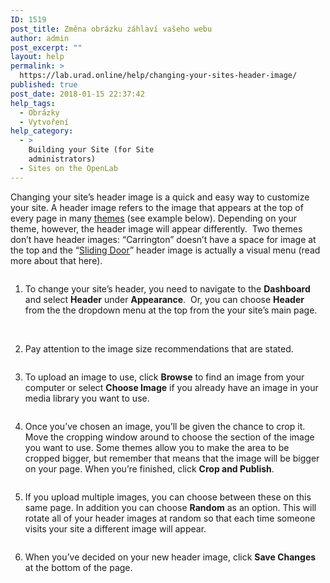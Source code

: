 ```yaml
---
ID: 1519
post_title: Změna obrázku záhlaví vašeho webu
author: admin
post_excerpt: ""
layout: help
permalink: >
  https://lab.urad.online/help/changing-your-sites-header-image/
published: true
post_date: 2018-01-15 22:37:42
help_tags:
  - Obrázky
  - Vytvoření
help_category:
  - >
    Building your Site (for Site
    administrators)
  - Sites on the OpenLab
---
```

Changing your site’s header image is a quick and easy way to customize your site. A header image refers to the image that appears at the top of every page in many <a title="Changing the appearance of your Site with themes" href="https://lab.urad.online/help/changing-the-appearance-of-your-site-with-themes/">themes</a> (see example below). Depending on your theme, however, the header image will appear differently.  Two themes don’t have header images: “Carrington” doesn’t have a space for image at the top and the “<a title="Sliding Door theme" href="https://lab.urad.online/help/sliding-door-theme/">Sliding Door</a>” header image is actually a visual menu (read more about that here).

<img class="alignnone" src="https://dl.dropboxusercontent.com/u/78027977/Help%20Screenshots/Sites%20on%20the%20OpenLab/Header_0.jpg" alt="" />

1. To change your site’s header, you need to navigate to the <strong>Dashboard</strong> and select <strong>Header</strong> under <strong>Appearance</strong>.  Or, you can choose <strong>Header</strong> from the the dropdown menu at the top from the your site’s main page.

<img class="alignnone" src="https://dl.dropboxusercontent.com/u/78027977/Help%20Screenshots/Sites%20on%20the%20OpenLab/Header_1.jpg" alt="" />

<img class="alignnone" src="https://dl.dropboxusercontent.com/u/78027977/Help%20Screenshots/Sites%20on%20the%20OpenLab/Header_2.jpg" alt="" />

2. Pay attention to the image size recommendations that are stated.

<img class="alignnone" src="https://dl.dropboxusercontent.com/u/78027977/Help%20Screenshots/Sites%20on%20the%20OpenLab/Header_3.jpg" alt="" />

3. To upload an image to use, click <strong>Browse</strong> to find an image from your computer or select <strong>Choose Image</strong> if you already have an image in your media library you want to use.

<img class="alignnone" src="https://dl.dropboxusercontent.com/u/78027977/Help%20Screenshots/Sites%20on%20the%20OpenLab/Header_4.jpg" alt="" />

4. Once you’ve chosen an image, you’ll be given the chance to crop it. Move the cropping window around to choose the section of the image you want to use. Some themes allow you to make the area to be cropped bigger, but remember that means that the image will be bigger on your page. When you’re finished, click <strong>Crop and Publish</strong>.

<img class="alignnone" src="https://dl.dropboxusercontent.com/u/78027977/Help%20Screenshots/Sites%20on%20the%20OpenLab/Header_5.jpg" alt="" />

5. If you upload multiple images, you can choose between these on this same page. In addition you can choose <strong>Random</strong> as an option. This will rotate all of your header images at random so that each time someone visits your site a different image will appear.

<img class="alignnone" src="https://dl.dropboxusercontent.com/u/78027977/Help%20Screenshots/Sites%20on%20the%20OpenLab/Header_6.jpg" alt="" />

6. When you’ve decided on your new header image, click <strong>Save Changes</strong> at the bottom of the page.
